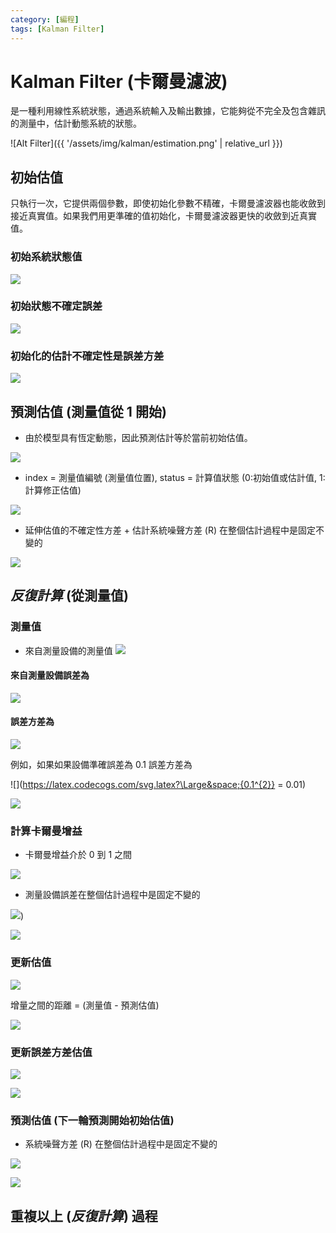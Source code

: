 ```yaml
---
category: [編程]
tags: [Kalman Filter]
---
```


# Kalman Filter (卡爾曼濾波)

是一種利用線性系統狀態，通過系統輸入及輸出數據，它能夠從不完全及包含雜訊的測量中，估計動態系統的狀態。

![Alt Filter]({{ '/assets/img/kalman/estimation.png' | relative_url }})

## 初始估值 

只執行一次，它提供兩個參數，即使初始化參數不精確，卡爾曼濾波器也能收斂到接近真實值。如果我們用更準確的值初始化，卡爾曼濾波器更快的收斂到近真實值。


### 初始系統狀態值
	
![](https://latex.codecogs.com/svg.latex?\Large&space;X_{0,0})
	
### 初始狀態不確定誤差

![](https://latex.codecogs.com/svg.latex?\Large&space;\color{blue}\sigma_{0,0})

### 初始化的估計不確定性是誤差方差 
	
![](https://latex.codecogs.com/svg.latex?\Large&space;\color{blue}\sigma_{0,0}^{2})  
	
## 預測估值 (測量值從 1 開始)

 - 由於模型具有恆定動態，因此預測估計等於當前初始估值。
 
![](https://latex.codecogs.com/svg.latex?\Large&space;X_{index,{\color{Red}status}})

 - index = 測量值編號 (測量值位置), status = 計算值狀態 (0:初始值或估計值, 1:計算修正估值)
 
![](https://latex.codecogs.com/svg.latex?\Large&space;X_{i,{\color{Red}0}}=X_{i-1,{\color{Red}0}})
	 
 - 延伸估值的不確定性方差 + 估計系統噪聲方差 (R) 在整個估計過程中是固定不變的

![](https://latex.codecogs.com/svg.latex?\Large&space;\sigma_{i,{\color{Red}0}}^{2}=\sigma_{i-1,{\color{Red}0}}^{2}+{\color{blue}\mathbf{R}})
	 
## *反復計算* (從測量值)

### 測量值

 - 來自測量設備的測量值 
![](https://latex.codecogs.com/svg.latex?\Large&space;{Z_{i}})

#### 來自測量設備誤差為
![](https://latex.codecogs.com/svg.latex?\Large&space;{\sigma_{r}}) 
#### 誤差方差為  
![](https://latex.codecogs.com/svg.latex?\Large&space;{\sigma_{r}^{2}})

例如，如果如果設備準確誤差為 0.1 誤差方差為 

![](https://latex.codecogs.com/svg.latex?\Large&space;{0.1^{2}} = 0.01)
 
![](https://latex.codecogs.com/svg.latex?\Large&space;{Z_{i},{\color{blue}\sigma_{r}}^{2}})
	
### 計算卡爾曼增益

 - 卡爾曼增益介於 0 到 1 之間	

![](https://latex.codecogs.com/svg.latex?\Large&space;K_{i})

 - 測量設備誤差在整個估計過程中是固定不變的
 
![](https://latex.codecogs.com/svg.latex?\Large&space;{\sigma_{r}})) 

![](https://latex.codecogs.com/svg.latex?\Large&space;K_{i}=\frac{\sigma_{i,0}^{2}}{\sigma_{i,0}^{2}+{\color{blue}\sigma_{r}}^{2}})

### 更新估值 

![](https://latex.codecogs.com/svg.latex?\Large&space;X_{i,1})

增量之間的距離 = (測量值 - 預測估值)

![](https://latex.codecogs.com/svg.latex?\Large&space;X_{i,1}=X_{i,0}+K_{i}\times{(Z_{i}-X_{i,0}))
   
   
### 更新誤差方差估值 

![](https://latex.codecogs.com/svg.latex?\Large&space;\sigma_{i,1}^{2})  

![](https://latex.codecogs.com/svg.latex?\Large&space;\sigma_{i,1}^{2}={(1-K_{i})}\times\sigma_{i,0}^{2})
   
  
	 
### 預測估值 (下一輪預測開始初始估值)

- 系統噪聲方差 (R) 在整個估計過程中是固定不變的

![](https://latex.codecogs.com/svg.latex?\Large&space;X_{i+1,0}=X_{i,1})


![](https://latex.codecogs.com/svg.latex?\Large&space;{\sigma_{i,0}^{2}}={\sigma_{i,1}^{2}+{\color{blue}\mathbf{R}})

## 重複以上 (*反復計算*) 過程
